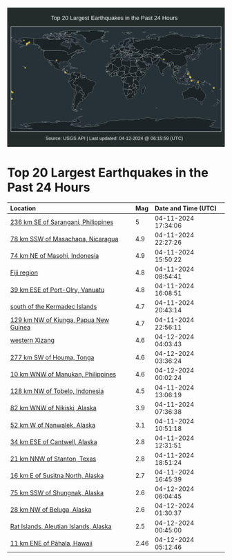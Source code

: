 ![Map](./map.png)

# Top 20 Largest Earthquakes in the Past 24 Hours

| Location | Mag | Date and Time (UTC) |
|:---|:---|:---|
| [236 km SE of Sarangani, Philippines](https://earthquake.usgs.gov/earthquakes/eventpage/us7000mbh3) | 5 | 04-11-2024 17:34:06 |
| [78 km SSW of Masachapa, Nicaragua](https://earthquake.usgs.gov/earthquakes/eventpage/us7000mbjf) | 4.9 | 04-11-2024 22:27:26 |
| [74 km NE of Masohi, Indonesia](https://earthquake.usgs.gov/earthquakes/eventpage/us7000mbe7) | 4.9 | 04-11-2024 15:50:22 |
| [Fiji region](https://earthquake.usgs.gov/earthquakes/eventpage/us7000mbcg) | 4.8 | 04-11-2024 08:54:41 |
| [39 km ESE of Port-Olry, Vanuatu](https://earthquake.usgs.gov/earthquakes/eventpage/us7000mbe9) | 4.8 | 04-11-2024 16:08:51 |
| [south of the Kermadec Islands](https://earthquake.usgs.gov/earthquakes/eventpage/us7000mbj3) | 4.7 | 04-11-2024 20:43:14 |
| [129 km NW of Kiunga, Papua New Guinea](https://earthquake.usgs.gov/earthquakes/eventpage/us7000mbji) | 4.7 | 04-11-2024 22:56:11 |
| [western Xizang](https://earthquake.usgs.gov/earthquakes/eventpage/us7000mbkx) | 4.6 | 04-12-2024 04:03:43 |
| [277 km SW of Houma, Tonga](https://earthquake.usgs.gov/earthquakes/eventpage/us7000mbku) | 4.6 | 04-12-2024 03:36:24 |
| [10 km WNW of Manukan, Philippines](https://earthquake.usgs.gov/earthquakes/eventpage/us7000mbjv) | 4.6 | 04-12-2024 00:02:24 |
| [128 km NW of Tobelo, Indonesia](https://earthquake.usgs.gov/earthquakes/eventpage/us7000mbde) | 4.5 | 04-11-2024 13:06:19 |
| [82 km WNW of Nikiski, Alaska](https://earthquake.usgs.gov/earthquakes/eventpage/ak0244ot78al) | 3.9 | 04-11-2024 07:36:38 |
| [52 km W of Nanwalek, Alaska](https://earthquake.usgs.gov/earthquakes/eventpage/ak0244ov2pdm) | 3.1 | 04-11-2024 10:51:18 |
| [34 km ESE of Cantwell, Alaska](https://earthquake.usgs.gov/earthquakes/eventpage/ak0244ow5cts) | 2.8 | 04-11-2024 12:31:51 |
| [21 km NNW of Stanton, Texas](https://earthquake.usgs.gov/earthquakes/eventpage/tx2024hdzd) | 2.8 | 04-11-2024 18:51:24 |
| [16 km E of Susitna North, Alaska](https://earthquake.usgs.gov/earthquakes/eventpage/ak0244oym2b5) | 2.7 | 04-11-2024 16:45:39 |
| [75 km SSW of Shungnak, Alaska](https://earthquake.usgs.gov/earthquakes/eventpage/ak0244qfyavk) | 2.6 | 04-12-2024 06:04:45 |
| [28 km NW of Beluga, Alaska](https://earthquake.usgs.gov/earthquakes/eventpage/ak0244qd4otp) | 2.6 | 04-12-2024 01:30:37 |
| [Rat Islands, Aleutian Islands, Alaska](https://earthquake.usgs.gov/earthquakes/eventpage/ak0244qcm9zo) | 2.5 | 04-12-2024 00:45:00 |
| [11 km ENE of Pāhala, Hawaii](https://earthquake.usgs.gov/earthquakes/eventpage/hv74169042) | 2.46 | 04-12-2024 05:12:46 |

